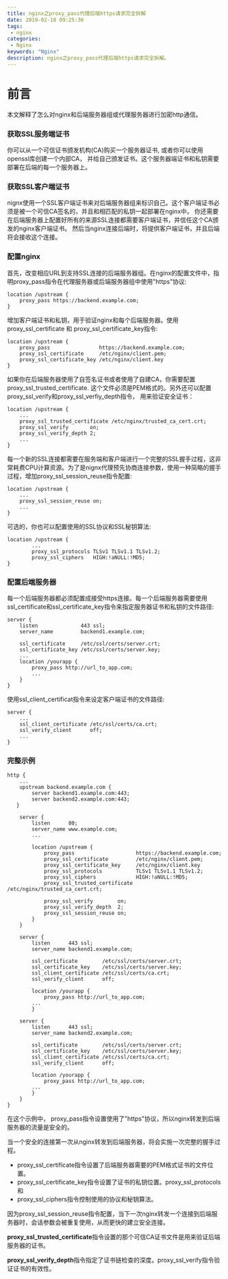```yaml
---
title: nginx之proxy_pass代理后端https请求完全拆解
date: 2019-02-18 09:25:36
tags: 
 - nginx
categories: 
 - Nginx
keywords: "Nginx"
description: nginx之proxy_pass代理后端https请求完全拆解。
---
```


# 前言
本文解释了怎么对nginx和后端服务器组或代理服务器进行加密http通信。

### 获取SSL服务端证书
你可以从一个可信证书颁发机构(CA)购买一个服务器证书, 或者你可以使用openssl库创建一个内部CA， 并给自己颁发证书。这个服务器端证书和私钥需要部署在后端的每一个服务器上。

### 获取SSL客户端证书
nignx使用一个SSL客户端证书来对后端服务器组来标识自己。这个客户端证书必须是被一个可信CA签名的，并且和相匹配的私钥一起部署在nginx中。
你还需要在后端服务器上配置好所有的来源SSL连接都需要客户端证书，并信任这个CA颁发的nginx客户端证书。 然后当nginx连接后端时，将提供客户端证书，并且后端将会接收这个连接。

### 配置nginx
首先，改变相应URL到支持SSL连接的后端服务器组。在nginx的配置文件中，指明proxy_pass指令在代理服务器或后端服务器组中使用"https"协议:
```nginx
location /upstream {
    proxy_pass https://backend.example.com;
}
```

增加客户端证书和私钥，用于验证nginx和每个后端服务器。使用proxy_ssl_certificate 和 proxy_ssl_certificate_key指令:
```nginx
location /upstream {  
    proxy_pass                https://backend.example.com;  
    proxy_ssl_certificate     /etc/nginx/client.pem;  
    proxy_ssl_certificate_key /etc/nginx/client.key  
}  
```

如果你在后端服务器使用了自签名证书或者使用了自建CA，你需要配置proxy_ssl_trusted_certificate. 这个文件必须是PEM格式的。另外还可以配置proxy_ssl_verify和proxy_ssl_verfiy_depth指令， 用来验证安全证书：

```nginx
location /upstream {
    ...
    proxy_ssl_trusted_certificate /etc/nginx/trusted_ca_cert.crt;
    proxy_ssl_verify       on;
    proxy_ssl_verify_depth 2;
    ...
}
```

每一个新的SSL连接都需要在服务端和客户端进行一个完整的SSL握手过程，这非常耗费CPU计算资源。为了是nignx代理预先协商连接参数，使用一种简略的握手过程，增加proxy_ssl_session_reuse指令配置:

```nginx
location /upstream {
    ...
    proxy_ssl_session_reuse on;
    ...
}
```

可选的，你也可以配置使用的SSL协议和SSL秘钥算法:
```nginx
location /upstream {
        ...
        proxy_ssl_protocols TLSv1 TLSv1.1 TLSv1.2;
        proxy_ssl_ciphers   HIGH:!aNULL:!MD5;
}
```

### 配置后端服务器
每一个后端服务器都必须配置成接受https连接。每一个后端服务器需要使用ssl_certificate和ssl_certificate_key指令来指定服务器证书和私钥的文件路径:
```nginx
server {
    listen              443 ssl;
    server_name         backend1.example.com;

    ssl_certificate     /etc/ssl/certs/server.crt;
    ssl_certificate_key /etc/ssl/certs/server.key;
    ...
    location /yourapp {
        proxy_pass http://url_to_app.com;
        ...
    }
}
```

使用ssl_client_certificat指令来设定客户端证书的文件路径:
```nginx
server {
    ...
    ssl_client_certificate /etc/ssl/certs/ca.crt;
    ssl_verify_client      off;
    ...
}
```

### 完整示例
```nginx
http {
    ...
    upstream backend.example.com {
        server backend1.example.com:443;
        server backend2.example.com:443;
   }

    server {
        listen      80;
        server_name www.example.com;
        ...

        location /upstream {
            proxy_pass                    https://backend.example.com;
            proxy_ssl_certificate         /etc/nginx/client.pem;
            proxy_ssl_certificate_key     /etc/nginx/client.key
            proxy_ssl_protocols           TLSv1 TLSv1.1 TLSv1.2;
            proxy_ssl_ciphers             HIGH:!aNULL:!MD5;
            proxy_ssl_trusted_certificate /etc/nginx/trusted_ca_cert.crt;

            proxy_ssl_verify        on;
            proxy_ssl_verify_depth  2;
            proxy_ssl_session_reuse on;
        }
    }

    server {
        listen      443 ssl;
        server_name backend1.example.com;

        ssl_certificate        /etc/ssl/certs/server.crt;
        ssl_certificate_key    /etc/ssl/certs/server.key;
        ssl_client_certificate /etc/ssl/certs/ca.crt;
        ssl_verify_client      off;

        location /yourapp {
            proxy_pass http://url_to_app.com;
        ...
        }

    server {
        listen      443 ssl;
        server_name backend2.example.com;

        ssl_certificate        /etc/ssl/certs/server.crt;
        ssl_certificate_key    /etc/ssl/certs/server.key;
        ssl_client_certificate /etc/ssl/certs/ca.crt;
        ssl_verify_client      off;

        location /yourapp {
            proxy_pass http://url_to_app.com;
        ...
        }
    }
}
```

在这个示例中， proxy_pass指令设置使用了"https"协议，所以nginx转发到后端服务器的流量是安全的。

当一个安全的连接第一次从nginx转发到后端服务器，将会实施一次完整的握手过程。
- proxy_ssl_certificate指令设置了后端服务器需要的PEM格式证书的文件位置。
- proxy_ssl_certificate_key指令设置了证书的私钥位置。proxy_ssl_protocols和
- proxy_ssl_ciphers指令控制使用的协议和秘钥算法。

因为proxy_ssl_session_reuse指令配置，当下一次nginx转发一个连接到后端服务器时，会话参数会被重复使用，从而更快的建立安全连接。

**proxy_ssl_trusted_certificate**指令设置的那个可信CA证书文件是用来验证后端服务器的证书。

**proxy_ssl_verify_depth**指令指定了证书链检查的深度。proxy_ssl_verify指令验证证书的有效性。